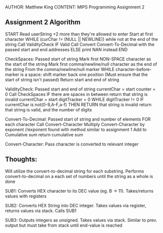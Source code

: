 AUTHOR: Matthew King
CONTENT: MIPS Programming Assignment 2

Assignment 2 Algorithm
----------------------
START
Read userString +2 more than they're allowed to enter
Start at first character
WHILE (curChar != (NULL || NEWLINE)) while not at the end of the string
	Call ValidityCheck
	IF Valid
		Call Convert Convert-To-Decimal with the passed start and end addresses
	ELSE 
		print NAN instead
END

CheckSpaces: Passed start of string
	Mark first NON-SPACE character as the start of the string
	Mark first comma/newline/null character as the end of the string
	From the comma/newline/null marker WHILE character-before-marker is a space:
		shift marker back one position
		(Must ensure that the start of string isn't passed)
	Return start and end of string

ValidityCheck: Passed start and end of string
	currentChar = start
	counter = 0
	Call CheckSpaces
	<Count the distance between start and end>
	IF there are spaces in between return that string is invalid
	currentChar = start
	digitTracker = 0
	WHILE digitTracker != 0
		IF currentChar is not(0-9,A-F,a-f) THEN
			RETURN that string is invalid
	return that string is valid, and the number of digits
	
Convert-To-Decimal: Passed start of string and number of elements
	FOR each character Call Convert-Character
	Multiply Convert-Character by exponent //exponent found with method similar to assignment 1
	Add to Cumulative sum
	return cumulative sum

Convert-Character: Pass character is converted to relevant integer

Thoughts:
---------
Will utilize the convert-to-decimal string for each substring.
Performs convert-to-decimal on a each set of numbers until the string as a whole is done

SUB1: Converts HEX character to its DEC value (eg. B -> 11). Takes/returns values with registers

SUB2: Converts HEX String into DEC integer. Takes values via register, returns values via stack. Calls SUB1

SUB3: Outputs integers as unsigned. Takes values via stack. Similar to prev. output but must take from stack until end-value is reached

